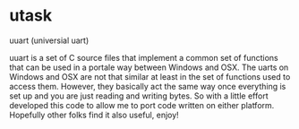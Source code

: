 utask
========

uuart (universial uart)

uuart is a set of C source files that implement a common set of functions that can be used in a portale way between Windows and OSX. The uarts on Windows and OSX are not that similar at least in the set of functions used to access them.  However, they basically act the same way once everything is set up and you are just reading and writing bytes.  So with a little effort developed this code to allow me to port code written on either platform.  Hopefully other folks find it also useful, enjoy!


